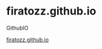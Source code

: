 # firatozz.github.io
GithubIO


<a href="https://firatozz.github.io/" target="_blank"> firatozz.github.io </a>
